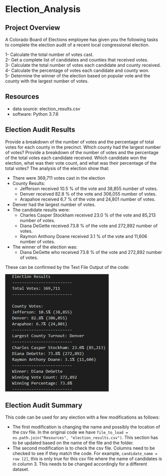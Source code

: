 # Election_Analysis
## Project Overview
A Colorado Board of Elections employee has given you the following tasks to complete the election audit of a recent local congressional election. 

1- Calculate the total number of votes cast.  
2- Get a complete list of candidates and counties that received votes.  
3- Calculate the total number of votes each candidate and county received.  
4- Calculate the percentage of votes each candidate and county won.  
5- Determine the winner of the election based on popular vote and the county with the largest number of votes.   

## Resources
- data source: election_results.csv
- software: Python 3.7.6 

## Election Audit Results
Provide a breakdown of the number of votes and the percentage of total votes for each county in the precinct.
Which county had the largest number of votes?
Provide a breakdown of the number of votes and the percentage of the total votes each candidate received.
Which candidate won the election, what was their vote count, and what was their percentage of the total votes?
The analysis of the election show that:
- There were 369,711 votes cast in the election 
- County Results:
    - Jefferson received 10.5 % of the vote and 38,855 number of votes.
    - Denver received 82.8 % of the vote and 306,055 number of votes.
    - Arapahoe received 6.7 % of the vote and 24,801 number of votes.
- Denver had the largest number of votes.
- The candidate results were:
    - Charles Casper Stockham received 23.0 % of the vote and 85,213 number of votes. 
    - Diana DeGette received 73.8 % of the vote and 272,892 number of votes. 
    - Raymon Anthony Doane received 3.1 % of the vote and 11,606 number of votes. 
- The winner of the election was:
    - Diana DeGette who received 73.8 % of the vote and 272,892 number of votes.  

These can be confirmed by the Text File Output of the code:  

![plot1](https://github.com/amirimah/Election_Analysis/blob/main/Election_Results.png?raw=true)

## Election Audit Summary
This code can be used for any election with a few modifications as follows:
- The first modification is changing the name and possibly the location of the csv file. In the original code we have `file_to_load = os.path.join("Resources", "election_results.csv")`. This section has to be updated based on the name of the file and the folder. 
- The second modification is to check the csv file. Columns need to be checked to see if they match the code. For example, `candidate_name = row [2]`, this is only true for this csv file where the name of candidates is in column 3. This needs to be changed accordingly for a different dataset. 

